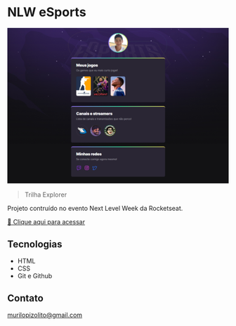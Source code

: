# NLW eSports 

![preview](./.github/preview.png)

>Trilha Explorer

Projeto contruído no evento Next Level Week da Rocketseat.

[📌 Clique aqui para acessar](https://MuriloPizolito.github.io/NLW-trilha-explorer)




## Tecnologias

- HTML
- CSS
- Git e Github

## Contato 

murilopizolito@gmail.com


